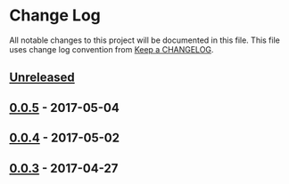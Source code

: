 # Change Log
All notable changes to this project will be documented in this file.
This file uses change log convention from [Keep a CHANGELOG](http://keepachangelog.com).

## [Unreleased]

## [0.0.5] - 2017-05-04

## [0.0.4] - 2017-05-02

## [0.0.3] - 2017-04-27

[Unreleased]: https://github.com/dgnest/ansible-role-asterisk/compare/0.0.5...HEAD
[0.0.5]: https://github.com/dgnest/ansible-role-asterisk/compare/0.0.4...0.0.5
[0.0.4]: https://github.com/dgnest/ansible-role-asterisk/compare/0.0.3...0.0.4
[0.0.3]: https://github.com/dgnest/ansible-role-asterisk/compare/0.0.2...0.0.3
[0.0.2]: https://github.com/dgnest/ansible-role-asterisk/compare/0.0.1...0.0.2
[0.0.1]: https://github.com/dgnest/ansible-role-asterisk/compare/0.0.0...0.0.1

[CHANGELOG.md]: CHANGELOG.md
[CONTRIBUTING.md]: CONTRIBUTING.md
[LICENCE]: LICENCE
[README.md]: README.md
